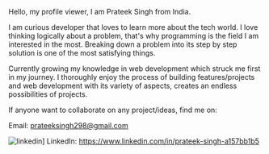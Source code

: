 Hello, my profile viewer, I am Prateek Singh from India.

I am curious developer that loves to learn more about the tech world.
I love thinking logically about a problem, that's why programming is the field I am interested in the most.
Breaking down a problem into its step by step solution is one of the most satisfying things.

Currently growing my knowledge in web development which struck me first in my journey. I thoroughly enjoy the process of building features/projects and web development with its variety of aspects, creates an endless possibilities of projects.

If anyone want to collaborate on any project/ideas, find me on:

Email: prateeksingh298@gmail.com

![linkedin](https://img.shields.io/badge/LinkedIn-000000?style=for-the-badge&logo=LinkedIn&logoColor=white)]
LinkedIn: https://www.linkedin.com/in/prateek-singh-a157bb1b5

